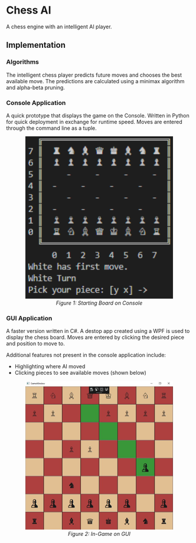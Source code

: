 # Chess AI

A chess engine with an intelligent AI player. 

## Implementation
### Algorithms
The intelligent chess player predicts future moves and chooses the best available move. The predictions are calculated using a minimax algorithm and alpha-beta pruning. 
### Console Application
A quick prototype that displays the game on the Console. Written in Python for quick deployment in exchange for runtime speed. Moves are entered through the command line as a tuple. 

<p align="center">
    <img src="images/console.png" alt="Console" width="400"><br/>
    <em>Figure 1: Starting Board on Console</em>
</p>

### GUI Application
A faster version written in C#. A destop app created using a WPF is used to display the chess board. Moves are entered by clicking the desired piece and position to move to. 

Additional features not present in the console application include:
- Highlighting where AI moved
- Clicking pieces to see available moves (shown below)

<p align="center">
    <img src="images/gui.png" alt="Console" width="400"><br/>
    <em>Figure 2: In-Game on GUI</em>
</p>
